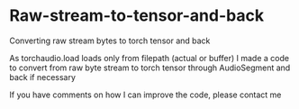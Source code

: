 # Raw-stream-to-tensor-and-back
Converting raw stream bytes to torch tensor and back

As torchaudio.load loads only from filepath (actual or buffer) I made a code to convert from raw byte stream to torch tensor through AudioSegment and back if necessary

If you have comments on how I can improve the code, please contact me
